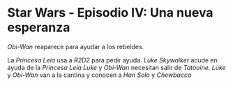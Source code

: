 # Star Wars - Episodio IV: Una nueva esperanza

*Obi-Wan* reaparece para ayudar a los rebeldes.

La *Princesa Leia* usa a *R2D2* para pedir ayuda.
*Luke Skywalker* acude en ayuda de la *Princesa Leia*
*Luke* y *Obi-Wan* necesitan salir de *Tatooine*.
*Luke* y *Obi-Wan* van a la cantina y conocen a *Han Solo* y *Chewbacca*

